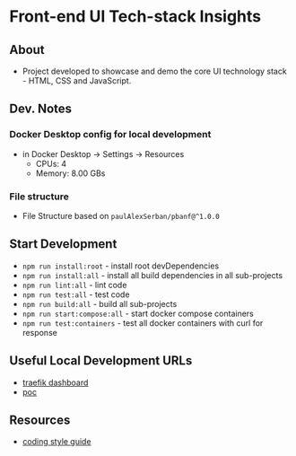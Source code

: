 # Front-end UI Tech-stack Insights

## About

- Project developed to showcase and demo the core UI technology stack - HTML, CSS and JavaScript.

## Dev. Notes

### Docker Desktop config for local development

- in Docker Desktop -> Settings -> Resources
  - CPUs: 4
  - Memory: 8.00 GBs

### File structure

- File Structure based on `paulAlexSerban/pbanf@^1.0.0`

## Start Development
- `npm run install:root` - install root devDependencies
- `npm run install:all` - install all build dependencies in all sub-projects
- `npm run lint:all` - lint code
- `npm run test:all` - test code
- `npm run build:all` - build all sub-projects
- `npm run start:compose:all` - start docker compose containers
- `npm run test:containers` - test all docker containers with curl for response

## Useful Local Development URLs

- [traefik dashboard](http://localhost:8080/dashboard)
- [poc](https://poc-ui-techstack-insights.localhost/)

## Resources
- [coding style guide](https://cssguidelin.es/)